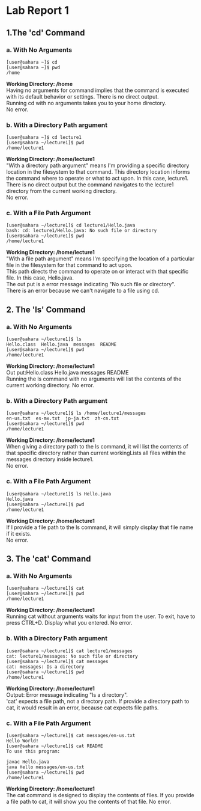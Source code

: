 # Lab Report 1
## 1.The 'cd' Command
### a. With No Arguments
```
[user@sahara ~]$ cd
[user@sahara ~]$ pwd
/home
```
**Working Directory: /home**  
Having no arguments for command implies that the command is executed with its default behavior or settings.
There is no direct output.  
Running cd with no arguments takes you to your home directory.   
No error.  


### b. With a Directory Path argument
```
[user@sahara ~]$ cd lecture1
[user@sahara ~/lecture1]$ pwd
/home/lecture1
```
**Working Directory: /home/lecture1**  
"With a directory path argument" means I'm providing a specific directory location in the filesystem to that command. This directory location informs the command where to operate or what to act upon. In this case, lecture1.  
There is no direct output but the command navigates to the lecture1 directory from the current working directory.  
No error.  


### c. With a File Path Argument
```
[user@sahara ~/lecture1]$ cd lecture1/Hello.java
bash: cd: lecture1/Hello.java: No such file or directory
[user@sahara ~/lecture1]$ pwd
/home/lecture1
```
**Working Directory: /home/lecture1**  
"With a file path argument" means I'm specifying the location of a particular file in the filesystem for that command to act upon.  
This path directs the command to operate on or interact with that specific file. In this case, Hello.java.  
The out put is a error message indicating "No such file or directory".  
There is an error because we can't navigate to a file using cd.  


## 2. The 'ls' Command
### a. With No Arguments
```
[user@sahara ~/lecture1]$ ls
Hello.class  Hello.java  messages  README
[user@sahara ~/lecture1]$ pwd
/home/lecture1
```
**Working Directory: /home/lecture1**  
Out put:Hello.class  Hello.java  messages  README  
Running the ls command with no arguments will list the contents of the current working directory. 
No error.  

### b. With a Directory Path argument
```
[user@sahara ~/lecture1]$ ls /home/lecture1/messages
en-us.txt  es-mx.txt  jp-ja.txt  zh-cn.txt
[user@sahara ~/lecture1]$ pwd
/home/lecture1
```
**Working Directory: /home/lecture1**  
When giving a directory path to the ls command, it will list the contents of that specific directory rather than current workingLists all files within the messages directory inside lecture1.  
No error. 

### c. With a File Path Argument
```
[user@sahara ~/lecture1]$ ls Hello.java
Hello.java
[user@sahara ~/lecture1]$ pwd
/home/lecture1
```
**Working Directory: /home/lecture1**  
If I provide a file path to the ls command, it will simply display that file name if it exists.  
No error.  

## 3. The 'cat' Command
### a. With No Arguments
```
[user@sahara ~/lecture1]$ cat
[user@sahara ~/lecture1]$ pwd
/home/lecture1
```
**Working Directory: /home/lecture1**  
Running cat without arguments waits for input from the user. To exit, have to press CTRL+D. Display what you entered.
No error.

### b. With a Directory Path argument
```
[user@sahara ~/lecture1]$ cat lecture1/messages
cat: lecture1/messages: No such file or directory
[user@sahara ~/lecture1]$ cat messages
cat: messages: Is a directory
[user@sahara ~/lecture1]$ pwd
/home/lecture1
```
**Working Directory: /home/lecture1**  
Output: Error message indicating "Is a directory".  
'cat' expects a file path, not a directory path.
If provide a directory path to cat, it would result in an error, because cat expects file paths.

### c. With a File Path Argument
```
[user@sahara ~/lecture1]$ cat messages/en-us.txt
Hello World!
[user@sahara ~/lecture1]$ cat README
To use this program:

javac Hello.java
java Hello messages/en-us.txt
[user@sahara ~/lecture1]$ pwd
/home/lecture1
```
**Working Directory: /home/lecture1**  
The cat command is designed to display the contents of files. If you provide a file path to cat, it will show you the contents of that file. 
No error.  









